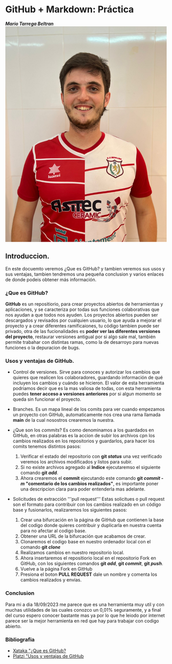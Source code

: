 # GitHub + Markdown: Práctica
___Mario Tarrega Beltran___
![Imagen identificativa](https://github.com/MarioTarrega/DAW23/blob/UD1/Foto%20Ficha.jpg)

## Introduccion.
En este docuemto veremos ¿Que es GitHub? y tambien veremos sus usos y sus ventajas, tambien tendremos una pequeña conclusion y varios enlaces de donde podeis obtener más información.

### ¿Que es GitHub?
  **GitHub** es un repositiorio, para crear proyectos abiertos de herramientas y aplicaciones, y se caracteriza por todas sus funciones colaborativas que nos ayudan a que todos nos ayuden.
	Los proyectos abiertos pueden ser descargados y revisados por cualquien usuario, lo que ayuda a mejorar el proyecto y a crear diferentes ramificaiones, tu código tambien puede ser privado, otra de las fucionalidades es **poder ver las diferentes versiones del proyecto**, restaurar versiones antigual por si algo sale mal, también permite trabahar con distintas ramas, como la de desarroyo para nuevas funciones o la depuracion de bugs.

### Usos y ventajas de GitHub.

* Control de versiones.
  Sirve para conoces y autorizar los cambios que quieres que realicen los colaboradores, guardando información de qué incluyen los cambios y cuándo se hicieron. El valor de esta herramienta podriamos decir que es la mas valiosa de todas, con esta herramienta puedes **tener acceso a versiones anteriores** por si algun momento se queda sin funcionar el proyecto.

* Branches.
  Es un mapa lineal de los comits para ver cuando empezamos un proyecto con GitHub, automaticamente nos crea una rama llamada **main** de la cual nosostros crearemos la nuestra.

* ¿Que son los *commits*?
  Es como denominamos a los guardados en GitHub, en otras palabras es la accion de subir los archivos cpn los cambios realizados en los repositorios y guardarlos, para hacer los comits tenemos distintos pasos:
  1. Verificar el estado del repositorio con **git _status_** una vez verificado veremos los archivos modificados y listos para subir.
  2. Si no existe archivos agregado al **Indice** ejecutaremso el siguiente comando **git _add_**.
  3. Ahora crearemos el **commit** ejecutando este comando **git _commit -m_ "comentario de los cambios realizados"**, es importante poner una descripcion clara para poder entenderla mas adelante.

* Solicitudes de extracción '''pull request'''
  Estas solicitues o pull request son el formato para contribuir con  los cambios realizado en un código base y fusionarlos, realizaremos los siguientes pasos:
  1. Crear una bifurcación en la página de GitHub que contienen la base del codigo donde quieres contribuir y duplicarla en nuestra cuenta para no afectar al codigo base.
  2. Obtener una URL de la bifurcación que acabamos de crear.
  3. Clonaremos el codigo base en nuestro ordenador local con el comando **git _clone_**
  4. Realizamos cambios en nuestro repositorio local.
  5. Ahora insertaremos el repositiorio local en el repositorio Fork en GitHub, con los siguientes comandos **git _add_**, **git _commit_**, **git _push_**.
  6. Vuelve a la página Fork en GitHub
  7. Presiona el boton **PULL REQUEST** dale un nombre y comenta los cambios realizados y envias.

### Conclusion

Para mi a dia 18/09/2023 me parece que es una herramienta muy util y con muchas utilidades de las cuales conozco un 0,01% seguramente, y a final del curso espero conocer bastante mas ya por lo que he leiodo por internet parece ser la mejor herramienta en red que hay para trabajar con codigo abierto.


### Bibliografia
* [Xataka "¿Que es GitHub?](https://www.xataka.com/basics/que-github-que-que-le-ofrece-a-desarrolladores)
* [Platzi "Usos y ventajas de GitHub](https://platzi.com/blog/que-es-github-como-funciona/)
